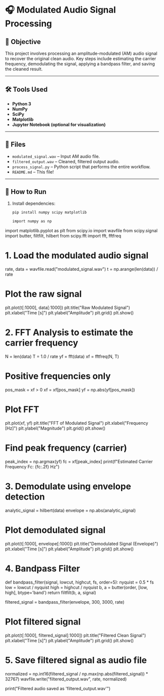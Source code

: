 # 🎧 Modulated Audio Signal Processing

## 📌 Objective
This project involves processing an amplitude-modulated (AM) audio signal to recover the original clean audio. Key steps include estimating the carrier frequency, demodulating the signal, applying a bandpass filter, and saving the cleaned result.

---

## 🛠️ Tools Used
- **Python 3**
- **NumPy**
- **SciPy**
- **Matplotlib**
- **Jupyter Notebook (optional for visualization)**

---

## 📂 Files
- `modulated_signal.wav` – Input AM audio file.
- `filtered_output.wav` – Cleaned, filtered output audio.
- `process_signal.py` – Python script that performs the entire workflow.
- `README.md` – This file!

---

## 🚀 How to Run

1. Install dependencies:
   ```bash
   pip install numpy scipy matplotlib

   import numpy as np
import matplotlib.pyplot as plt
from scipy.io import wavfile
from scipy.signal import butter, filtfilt, hilbert
from scipy.fft import fft, fftfreq

# 1. Load the modulated audio signal
rate, data = wavfile.read("modulated_signal.wav")
t = np.arange(len(data)) / rate

# Plot the raw signal
plt.plot(t[:1000], data[:1000])
plt.title("Raw Modulated Signal")
plt.xlabel("Time [s]")
plt.ylabel("Amplitude")
plt.grid()
plt.show()

# 2. FFT Analysis to estimate the carrier frequency
N = len(data)
T = 1.0 / rate
yf = fft(data)
xf = fftfreq(N, T)

# Positive frequencies only
pos_mask = xf > 0
xf = xf[pos_mask]
yf = np.abs(yf[pos_mask])

# Plot FFT
plt.plot(xf, yf)
plt.title("FFT of Modulated Signal")
plt.xlabel("Frequency [Hz]")
plt.ylabel("Magnitude")
plt.grid()
plt.show()

# Find peak frequency (carrier)
peak_index = np.argmax(yf)
fc = xf[peak_index]
print(f"Estimated Carrier Frequency Fc: {fc:.2f} Hz")

# 3. Demodulate using envelope detection
analytic_signal = hilbert(data)
envelope = np.abs(analytic_signal)

# Plot demodulated signal
plt.plot(t[:1000], envelope[:1000])
plt.title("Demodulated Signal (Envelope)")
plt.xlabel("Time [s]")
plt.ylabel("Amplitude")
plt.grid()
plt.show()

# 4. Bandpass Filter
def bandpass_filter(signal, lowcut, highcut, fs, order=5):
    nyquist = 0.5 * fs
    low = lowcut / nyquist
    high = highcut / nyquist
    b, a = butter(order, [low, high], btype='band')
    return filtfilt(b, a, signal)

filtered_signal = bandpass_filter(envelope, 300, 3000, rate)

# Plot filtered signal
plt.plot(t[:1000], filtered_signal[:1000])
plt.title("Filtered Clean Signal")
plt.xlabel("Time [s]")
plt.ylabel("Amplitude")
plt.grid()
plt.show()

# 5. Save filtered signal as audio file
normalized = np.int16(filtered_signal / np.max(np.abs(filtered_signal)) * 32767)
wavfile.write("filtered_output.wav", rate, normalized)

print("Filtered audio saved as 'filtered_output.wav'")

